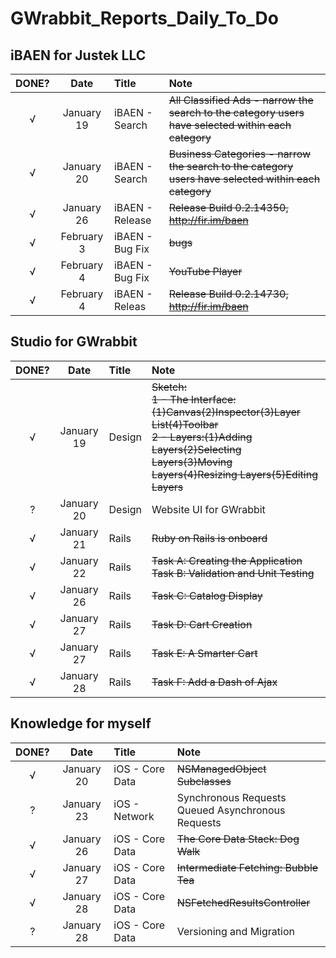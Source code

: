 # GWrabbit_Reports_Daily_To_Do


## iBAEN for Justek LLC
| DONE? |     Date     |      Title     |  Note |
|:-----:|:------------:|:---------------| :-----|
|   √   |January 19    |iBAEN - Search  |~~All Classified Ads - narrow the search to the category users have selected within each category~~|
|   √   |January 20    |iBAEN - Search  |~~Business Categories - narrow the search to the category users have selected within each category~~|
|   √   |January 26    |iBAEN - Release |~~Release Build 0.2.14350, http://fir.im/baen~~|
|   √   |February 3    |iBAEN - Bug Fix |~~bugs~~|
|   √   |February 4    |iBAEN - Bug Fix |~~YouTube Player~~|
|   √   |February 4    |iBAEN - Releas  |~~Release Build 0.2.14730, http://fir.im/baen~~|

## Studio for GWrabbit
| DONE? |     Date     |      Title     |  Note |
|:-----:|:------------:|:---------------| :-----|
|   √   |January 19    |Design          |~~Sketch:<br/> 1 - The Interface:(1)Canvas(2)Inspector(3)Layer List(4)Toolbar <br/> 2 - Layers:(1)Adding Layers(2)Selecting Layers(3)Moving Layers(4)Resizing Layers(5)Editing Layers~~|
|   ?   |January 20    |Design          |Website UI for GWrabbit|
|   √   |January 21    |Rails           |~~Ruby on Rails is onboard~~|
|   √   |January 22    |Rails           |~~Task A: Creating the Application Task B: Validation and Unit Testing~~|
|   √   |January 26    |Rails           |~~Task C: Catalog Display~~|
|   √   |January 27    |Rails           |~~Task D: Cart Creation~~|
|   √   |January 27    |Rails           |~~Task E: A Smarter Cart~~|
|   √   |January 28    |Rails           |~~Task F: Add a Dash of Ajax~~|

## Knowledge for myself
| DONE? |     Date     |      Title     |  Note |
|:-----:|:------------:|:---------------| :-----|
|   √   |January 20    |iOS - Core Data |~~NSManagedObject Subclasses~~|
|   ?   |January 23    |iOS - Network   |Synchronous Requests<br/> Queued Asynchronous Requests|
|   √   |January 26    |iOS - Core Data |~~The Core Data Stack: Dog Walk~~|
|   √   |January 27    |iOS - Core Data |~~Intermediate Fetching: Bubble Tea~~|
|   √   |January 28    |iOS - Core Data |~~NSFetchedResultsController~~|
|   ?   |January 28    |iOS - Core Data |Versioning and Migration|